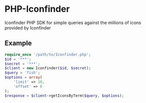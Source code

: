 # PHP-Iconfinder
Iconfinder PHP SDK for simple queries against the millions of icons provided by Iconfinder

## Example

``` php
require_once '/path/to/Iconfinder.php';
$id = '***';
$secret = '***';
$client = new Iconfinder($id, $secret);
$query = 'fish';
$options = array(
    'limit' => 10,
    'offset' => 0
);
$response = $client->getIconsByTerm($query, $options);
```
